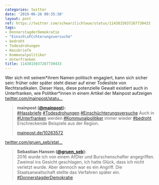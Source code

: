 ```yaml
---
categories: twitter
date: '2019-06-26 09:35:30'
layout: post
ref: https://twitter.com/schwarzlichtwue/status/1143815037267730433
tags:
- DonnerstagderDemokratie
- "Einsch\xFCchterungsversuche"
- bedroht
- Todesdrohungen
- Hassbriefe
- Kommunalpolitiker
- Unterfranken
title: 1143815037267730433
---
```

Wer sich mit seinem\*ihrem Namen politisch engagiert, kann sich sicher sein: früher oder später steht dieser auf einer Todesliste von Rechtsradikalen. Dieser Hass, diese potenzielle Gewalt existiert auch in Unterfranken, wie Politiker\*innen in einem Artikel der Mainpost aufzeigen [twitter.com/mainpost/statu…](https://twitter.com/mainpost/status/1143806103718731776) 
> <b>mainpost ([@mainpost](https://twitter.com/mainpost)):</b>  
>[#Hassbriefe](/t/hassbriefe)  [#Todesdrohungen](/t/todesdrohungen)  [#Einschüchterungsversuche](/t/einschüchterungsversuche)  Auch in [#Unterfranken](/t/unterfranken) werden [#Kommunalpolitiker](/t/kommunalpolitiker) immer wieder [#bedroht](/t/bedroht)  Erschreckende Beispiele aus der Region.  
>  
>[mainpost.de/10263572](http://mainpost.de/10263572)   


[twitter.com/gruen_seb/stat…](https://twitter.com/gruen_seb/status/1144162200841596928?s=19) 
> <b>Sebastian Hansen ([@gruen_seb](https://twitter.com/gruen_seb)):</b>  
>2016 wurde ich von einem AfDler und Burschenschafter angegriffen. Zweimal ins Gesicht geschlagen, ich hatte Glück, dass ich nicht verletzt wurde. Aber dennoch war es ein Angriff. Die Staatsanwaltschaft stellte das Verfahren später ein. [#DonnerstagderDemokratie](/t/donnerstagderdemokratie)   

